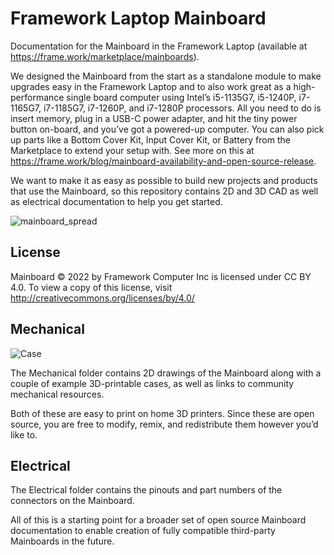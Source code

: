 # Framework Laptop Mainboard
Documentation for the Mainboard in the Framework Laptop (available at https://frame.work/marketplace/mainboards).

We designed the Mainboard from the start as a standalone module to make upgrades easy in the Framework Laptop and to also work great as a high-performance single board computer using Intel’s i5-1135G7, i5-1240P, i7-1165G7, i7-1185G7, i7-1260P, and i7-1280P processors.  All you need to do is insert memory, plug in a USB-C power adapter, and hit the tiny power button on-board, and you’ve got a powered-up computer.  You can also pick up parts like a Bottom Cover Kit, Input Cover Kit, or Battery from the Marketplace to extend your setup with.  See more on this at https://frame.work/blog/mainboard-availability-and-open-source-release.

We want to make it as easy as possible to build new projects and products that use the Mainboard, so this repository contains 2D and 3D CAD as well as electrical documentation to help you get started.

![mainboard_spread](https://user-images.githubusercontent.com/28994301/155036191-9f03d3c9-7e09-4d69-83da-5ba8b3641d95.jpg)

## License

Mainboard © 2022 by Framework Computer Inc is licensed under CC BY 4.0.
To view a copy of this license, visit http://creativecommons.org/licenses/by/4.0/

## Mechanical

![Case](https://user-images.githubusercontent.com/28994301/187817348-42792225-093a-4b99-b51d-f74d154b59f4.png)

The Mechanical folder contains 2D drawings of the Mainboard along with a couple of example 3D-printable cases,
as well as links to community mechanical resources.

Both of these are easy to print on home 3D printers.  Since these are open source, you are free to modify, remix, and redistribute them however you’d like to.

## Electrical

The Electrical folder contains the pinouts and part numbers of the connectors on the Mainboard.

All of this is a starting point for a broader set of open source Mainboard documentation to enable creation of fully compatible third-party Mainboards in the future.
